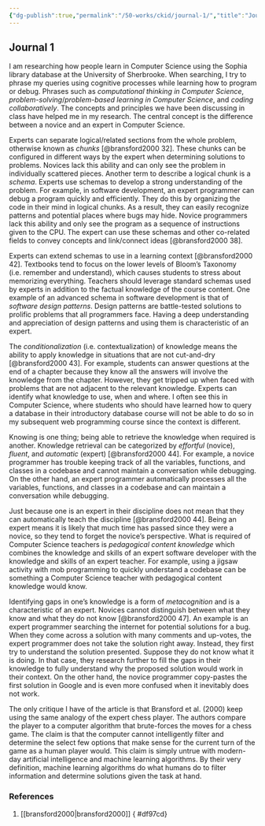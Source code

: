 ```yaml
---
{"dg-publish":true,"permalink":"/50-works/ckid/journal-1/","title":"Journal 1","noteIcon":"1","created":"Aug 31, 2024 05:14","updated":"Sep 12, 2024 23:24"}
---
```



## Journal 1

I am researching how people learn in Computer Science using the Sophia library database at the University of Sherbrooke. When searching, I try to phrase my queries using cognitive processes while learning how to program or debug. Phrases such as _computational thinking in Computer Science_, _problem-solving_/_problem-based learning in Computer Science_, and _coding collaboratively_. The concepts and principles we have been discussing in class have helped me in my research. The central concept is the difference between a novice and an expert in Computer Science.

Experts can separate logical/related sections from the whole problem, otherwise known as _chunks_ [@bransford2000 32]. These chunks can be configured in different ways by the expert when determining solutions to problems. Novices lack this ability and can only see the problem in individually scattered pieces. Another term to describe a logical chunk is a _schema_. Experts use schemas to develop a strong understanding of the problem. For example, in software development, an expert programmer can debug a program quickly and efficiently. They do this by organizing the code in their mind in logical chunks. As a result, they can easily recognize patterns and potential places where bugs may hide. Novice programmers lack this ability and only see the program as a sequence of instructions given to the CPU. The expert can use these schemas and other co-related fields to convey concepts and link/connect ideas [@bransford2000 38].

Experts can extend schemas to use in a learning context [@bransford2000 42]. Textbooks tend to focus on the lower levels of Bloom’s Taxonomy (i.e. remember and understand), which causes students to stress about memorizing everything. Teachers should leverage standard schemas used by experts in addition to the factual knowledge of the course content. One example of an advanced schema in software development is that of _software design patterns_. Design patterns are battle-tested solutions to prolific problems that all programmers face. Having a deep understanding and appreciation of design patterns and using them is characteristic of an expert.

The _conditionalization_ (i.e. contextualization) of knowledge means the ability to apply knowledge in situations that are not cut-and-dry [@bransford2000 43]. For example, students can answer questions at the end of a chapter because they know all the answers will involve the knowledge from the chapter. However, they get tripped up when faced with problems that are not adjacent to the relevant knowledge. Experts can identify what knowledge to use, when and where. I often see this in Computer Science, where students who should have learned how to query a database in their introductory database course will not be able to do so in my subsequent web programming course since the context is different.

Knowing is one thing; being able to retrieve the knowledge when required is another. Knowledge retrieval can be categorized by _effortful_ (novice), _fluent_, and _automatic_ (expert) [@bransford2000 44]. For example, a novice programmer has trouble keeping track of all the variables, functions, and classes in a codebase and cannot maintain a conversation while debugging. On the other hand, an expert programmer automatically processes all the variables, functions, and classes in a codebase and can maintain a conversation while debugging.

Just because one is an expert in their discipline does not mean that they can automatically teach the discipline [@bransford2000 44]. Being an expert means it is likely that much time has passed since they were a novice, so they tend to forget the novice’s perspective. What is required of Computer Science teachers is _pedagogical content knowledge_ which combines the knowledge and skills of an expert software developer with the knowledge and skills of an expert teacher. For example, using a jigsaw activity with mob programming to quickly understand a codebase can be something a Computer Science teacher with pedagogical content knowledge would know.

Identifying gaps in one’s knowledge is a form of _metacognition_ and is a characteristic of an expert. Novices cannot distinguish between what they know and what they do not know [@bransford2000 47]. An example is an expert programmer searching the internet for potential solutions for a bug. When they come across a solution with many comments and up-votes, the expert programmer does not take the solution right away. Instead, they first try to understand the solution presented. Suppose they do not know what it is doing. In that case, they research further to fill the gaps in their knowledge to fully understand why the proposed solution would work in their context. On the other hand, the novice programmer copy-pastes the first solution in Google and is even more confused when it inevitably does not work.

The only critique I have of the article is that Bransford et al. (2000) keep using the same analogy of the expert chess player. The authors compare the player to a computer algorithm that brute-forces the moves for a chess game. The claim is that the computer cannot intelligently filter and determine the select few options that make sense for the current turn of the game as a human player would. This claim is simply untrue with modern-day artificial intelligence and machine learning algorithms. By their very definition, machine learning algorithms do what humans do to filter information and determine solutions given the task at hand.

### References

1. [[bransford2000\|bransford2000]]
{ #df97cd}

